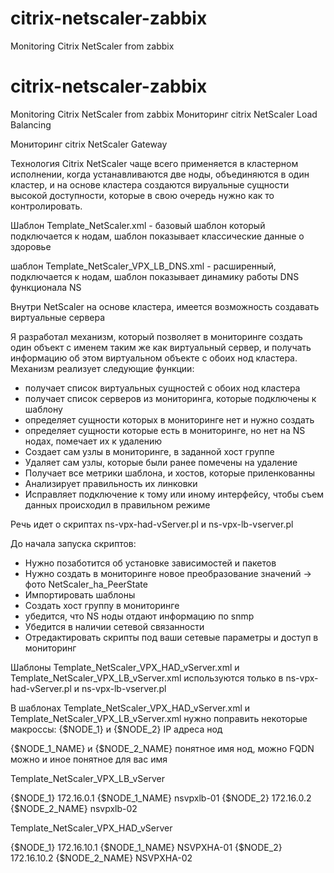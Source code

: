 # citrix-netscaler-zabbix
Monitoring Citrix NetScaler from zabbix

# citrix-netscaler-zabbix
Monitoring Citrix NetScaler from zabbix
Мониторинг citrix NetScaler Load Balancing

Мониторинг citrix NetScaler Gateway

Технология Citrix NetScaler чаще всего применяется в кластерном исполнении, когда устанавливаются две ноды, объединяются в один кластер, и на основе кластера создаются вируальные сущности высокой доступности, которые в свою очередь нужно как то контролировать.

Шаблон Template_NetScaler.xml - базовый шаблон который подключается к нодам, шаблон показывает классические данные о здоровье

шаблон Template_NetScaler_VPX_LB_DNS.xml - расширенный, подключается к нодам, шаблон показывает динамику работы DNS функционала NS

Внутри NetScaler на основе кластера, имеется возможность создавать виртуальные сервера

Я разработал механизм, который позволяет в мониторинге создать один объект с именем таким же как виртуальный сервер, и получать информацию об этом виртуальном объекте с обоих нод кластера. 
Механизм реализует следующие функции:
- получает список виртуальных сущностей с обоих нод кластера
- получает список серверов из мониторинга, которые подключены к шаблону
- определяет сущности которых в мониторинге нет и нужно создать
- определяет сущности которые есть в мониторинге, но нет на NS нодах, помечает их к удалению
- Создает сам узлы в мониторинге, в заданной хост группе
- Удаляет сам узлы, которые были ранее помечены на удаление
- Получает все метрики шаблона, и хостов, которые приленкованны
- Анализирует правильность их линковки 
- Исправляет подключение к тому или иному интерфейсу, чтобы съем данных происходил в правильном режиме

Речь идет о скриптах  ns-vpx-had-vServer.pl   и    ns-vpx-lb-vserver.pl

До начала запуска скриптов:
- Нужно позаботится об установке зависимостей и пакетов
- Нужно создать в мониторинге новое преобразование значений -> фото NetScaler_ha_PeerState
- Импортировать шаблоны
- Создать хост группу в мониторинге
- убедится, что NS ноды отдают информацию по snmp
- Убедится в наличии сетевой связанности
- Отредактировать скрипты под ваши сетевые параметры и доступ в мониторинг

Шаблоны   Template_NetScaler_VPX_HAD_vServer.xml    и   Template_NetScaler_VPX_LB_vServer.xml  используются только в ns-vpx-had-vServer.pl и ns-vpx-lb-vserver.pl 

В шаблонах Template_NetScaler_VPX_HAD_vServer.xml и Template_NetScaler_VPX_LB_vServer.xml нужно поправить некоторые макроссы:
{$NODE_1} и {$NODE_2}  IP адреса нод

{$NODE_1_NAME} и {$NODE_2_NAME} понятное имя нод, можно FQDN можно и иное понятное для вас имя

Template_NetScaler_VPX_LB_vServer

  {$NODE_1} 172.16.0.1
  {$NODE_1_NAME} nsvpxlb-01
  {$NODE_2} 172.16.0.2
  {$NODE_2_NAME}  nsvpxlb-02

Template_NetScaler_VPX_HAD_vServer

  {$NODE_1} 172.16.10.1
  {$NODE_1_NAME}  NSVPXHA-01
  {$NODE_2} 172.16.10.2
  {$NODE_2_NAME}  NSVPXHA-02

